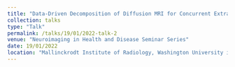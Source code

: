 ```yaml
---
title: "Data-Driven Decomposition of Diffusion MRI for Concurrent Extraction of White Matter Bundles and Grey Matter Networks"
collection: talks
type: "Talk"
permalink: /talks/19/01/2022-talk-2
venue: "Neuroimaging in Health and Disease Seminar Series"
date: 19/01/2022
location: "Mallinckrodt Institute of Radiology, Washington University in St. Louis"
---
```

